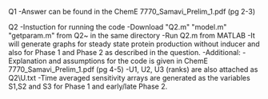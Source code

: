 Q1
-Answer can be found in the ChemE 7770_Samavi_Prelim_1.pdf (pg 2-3)

Q2
-Instuction for running the code
	-Download "Q2.m" "model.m" "getparam.m" from Q2\~ in the same directory
	-Run Q2.m from MATLAB
	-It will generate graphs for steady state protein production without inducer and also for Phase 1 and Phase 2 as 			described in the question.
	-Additional:
		-Explanation and assumptions for the code is given in ChemE 7770_Samavi_Prelim_1.pdf (pg 4-5)
		-U1, U2, U3 (ranks) are also attached as Q2\U.txt 
		-Time averaged sensitivity arrays are generated as the variables S1,S2 and S3 for Phase 1 and early/late Phase 2.
